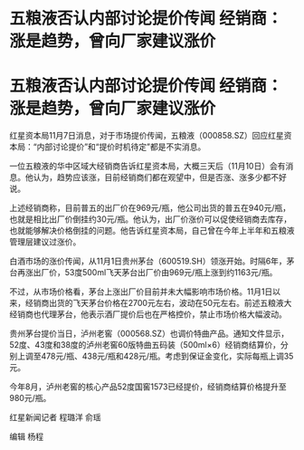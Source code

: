 # 五粮液否认内部讨论提价传闻 经销商：涨是趋势，曾向厂家建议涨价

# 五粮液否认内部讨论提价传闻 经销商：涨是趋势，曾向厂家建议涨价

红星资本局11月7日消息，对于市场提价传闻，五粮液（000858.SZ）回应红星资本局：“内部讨论提价”和“提价时机待定”都是不实消息。

一位五粮液的华中区域大经销商告诉红星资本局，大概三天后（11月10日）会有消息。他认为，趋势应该涨，目前经销商们都在观望中，但是否涨、涨多少都不好说。

上述经销商称，目前普五的出厂价在969元/瓶，他公司出货的普五在940元/瓶，也就是相比出厂价倒挂约30元/瓶。他认为，出厂价涨价可以促使经销商去库存，也就能够解决价格倒挂的问题。他告诉红星资本局，自己曾在今年上半年和五粮液管理层建议过涨价。

白酒市场的涨价传闻，从11月1日贵州茅台（600519.SH）领涨开始。时隔6年，茅台再涨出厂价，53度500ml飞天茅台出厂价由969元/瓶上涨到约1163元/瓶。

不过，从市场价格看，茅台上涨出厂价目前并未大幅影响市场价格。11月1日以来，经销商出货的飞天茅台价格在2700元左右，波动在50元左右。前述五粮液大经销商也代理茅台，他表示酒厂提价后也在严格控价，禁止市场价格大幅波动。

贵州茅台提价当日，泸州老窖（000568.SZ）也调价特曲产品。通知文件显示，52度、43度和38度的泸州老窖60版特曲五码装（500ml×6）经销商结算价，分别上调至478元/瓶、438元/瓶和428元/瓶。考虑到保证金变化，实际每瓶上调35元。

今年8月，泸州老窖的核心产品52度国窖1573已经提价，经销商结算价格提升至980元/瓶。

红星新闻记者 程璐洋 俞瑶

编辑 杨程

